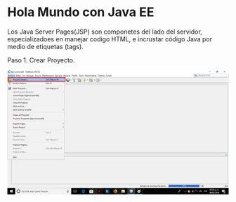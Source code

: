 # Hola Mundo con Java EE

Los Java Server Pages(JSP) son componetes del lado del servidor, especializadoes en manejar codigo HTML, e incrustar código Java por
medio de etiquetas (tags).

Paso 1. Crear Proyecto.

![server](Imagenes/1.png)
